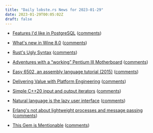 ```yaml
---
title: "Daily lobste.rs News for 2023-01-29"
date: 2023-01-29T00:05:02Z
draft: false
---
```






- [Features I'd like in PostgreSQL](https://gilslotd.com/blog/features_id_postgresql)
  ([comments](https://lobste.rs/s/s8vphc/features_i_d_like_postgresql))



- [What's new in Wine 8.0](https://www.winehq.org/announce/8.0)
  ([comments](https://lobste.rs/s/oybbrm/what_s_new_wine_8_0))



- [Rust's Ugly Syntax](https://matklad.github.io/2023/01/26/rusts-ugly-syntax.html)
  ([comments](https://lobste.rs/s/tn9gho/rust_s_ugly_syntax))



- [Adventures with a “working” Pentium III Motherboard](https://linuxjedi.co.uk/2023/01/28/adventures-with-a-working-pentium-iii-motherboard/)
  ([comments](https://lobste.rs/s/ip9fvh/adventures_with_working_pentium_iii))



- [Easy 6502, an assembly language tutorial (2015)](https://skilldrick.github.io/easy6502/)
  ([comments](https://lobste.rs/s/fhmhcy/easy_6502_assembly_language_tutorial))



- [Delivering Value with Platform Engineering](https://www.maxcountryman.com/articles/delivering-value-with-platform-engineering)
  ([comments](https://lobste.rs/s/jctau3/delivering_value_with_platform))



- [Simple C++20 input and output iterators](https://quuxplusone.github.io/blog/2023/01/27/sinkerator/)
  ([comments](https://lobste.rs/s/wxypb2/simple_c_20_input_output_iterators))



- [Natural language is the lazy user interface](https://austinhenley.com/blog/naturallanguageui.html)
  ([comments](https://lobste.rs/s/h3ypje/natural_language_is_lazy_user_interface))



- [Erlang's not about lightweight processes and message passing](https://github.com/stevana/armstrong-distributed-systems/blob/main/docs/erlang-is-not-about.md)
  ([comments](https://lobste.rs/s/7dguth/erlang_s_not_about_lightweight_processes))



- [This Gem is Mentionable](https://calebhearth.com/l/this-gem-is-mentionable)
  ([comments](https://lobste.rs/s/txbtbu/this_gem_is_mentionable))


